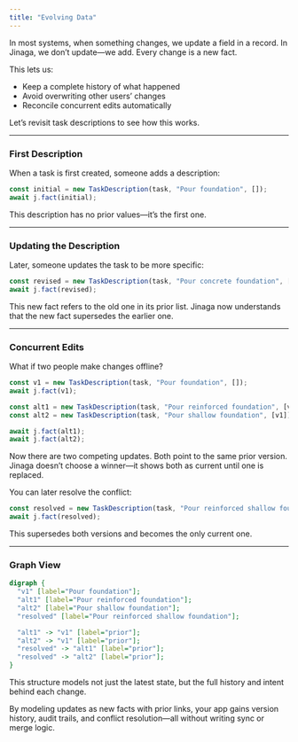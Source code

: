 ```yaml
---
title: "Evolving Data"
---
```


In most systems, when something changes, we update a field in a record. In Jinaga, we don’t update—we add. Every change is a new fact.

This lets us:
  * Keep a complete history of what happened
  * Avoid overwriting other users’ changes
  * Reconcile concurrent edits automatically

Let’s revisit task descriptions to see how this works.

---

### First Description

When a task is first created, someone adds a description:

```typescript
const initial = new TaskDescription(task, "Pour foundation", []);
await j.fact(initial);
```

This description has no prior values—it’s the first one.

---

### Updating the Description

Later, someone updates the task to be more specific:

```typescript
const revised = new TaskDescription(task, "Pour concrete foundation", [initial]);
await j.fact(revised);
```

This new fact refers to the old one in its prior list. Jinaga now understands that the new fact supersedes the earlier one.

---

### Concurrent Edits

What if two people make changes offline?

```typescript
const v1 = new TaskDescription(task, "Pour foundation", []);
await j.fact(v1);

const alt1 = new TaskDescription(task, "Pour reinforced foundation", [v1]);
const alt2 = new TaskDescription(task, "Pour shallow foundation", [v1]);

await j.fact(alt1);
await j.fact(alt2);
```

Now there are two competing updates. Both point to the same prior version. Jinaga doesn’t choose a winner—it shows both as current until one is replaced.

You can later resolve the conflict:

```typescript
const resolved = new TaskDescription(task, "Pour reinforced shallow foundation", [alt1, alt2]);
await j.fact(resolved);
```

This supersedes both versions and becomes the only current one.

---

### Graph View

```dot
digraph {
  "v1" [label="Pour foundation"];
  "alt1" [label="Pour reinforced foundation"];
  "alt2" [label="Pour shallow foundation"];
  "resolved" [label="Pour reinforced shallow foundation"];

  "alt1" -> "v1" [label="prior"];
  "alt2" -> "v1" [label="prior"];
  "resolved" -> "alt1" [label="prior"];
  "resolved" -> "alt2" [label="prior"];
}
```

This structure models not just the latest state, but the full history and intent behind each change.

By modeling updates as new facts with prior links, your app gains version history, audit trails, and conflict resolution—all without writing sync or merge logic.
